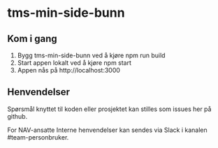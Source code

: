 # tms-min-side-bunn

## Kom i gang
1. Bygg tms-min-side-bunn ved å kjøre npm run build
2. Start appen lokalt ved å kjøre npm start
3. Appen nås på http://localhost:3000

## Henvendelser
Spørsmål knyttet til koden eller prosjektet kan stilles som issues her på github.

For NAV-ansatte Interne henvendelser kan sendes via Slack i kanalen #team-personbruker.
